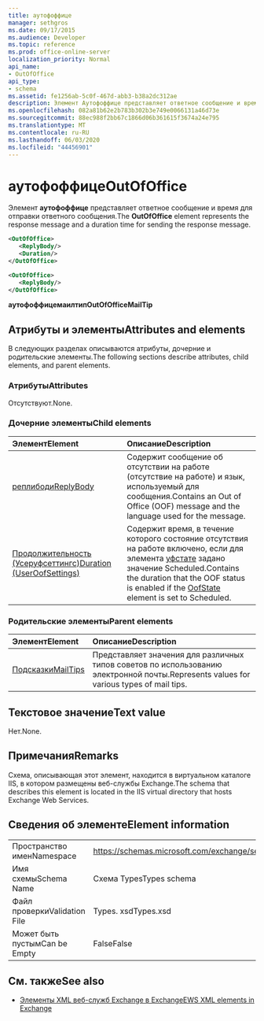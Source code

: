 ```yaml
---
title: аутофоффице
manager: sethgros
ms.date: 09/17/2015
ms.audience: Developer
ms.topic: reference
ms.prod: office-online-server
localization_priority: Normal
api_name:
- OutOfOffice
api_type:
- schema
ms.assetid: fe1256ab-5c0f-467d-abb3-b38a2dc312ae
description: Элемент Аутофоффице представляет ответное сообщение и время для отправки ответного сообщения.
ms.openlocfilehash: 082a81b62e2b783b302b3e749e0066131a46d73e
ms.sourcegitcommit: 88ec988f2bb67c1866d06b361615f3674a24e795
ms.translationtype: MT
ms.contentlocale: ru-RU
ms.lasthandoff: 06/03/2020
ms.locfileid: "44456901"
---
```

# <a name="outofoffice"></a><span data-ttu-id="b6687-103">аутофоффице</span><span class="sxs-lookup"><span data-stu-id="b6687-103">OutOfOffice</span></span>

<span data-ttu-id="b6687-104">Элемент **аутофоффице** представляет ответное сообщение и время для отправки ответного сообщения.</span><span class="sxs-lookup"><span data-stu-id="b6687-104">The **OutOfOffice** element represents the response message and a duration time for sending the response message.</span></span> 
  
```XML
<OutOfOffice>
   <ReplyBody/>
   <Duration/>
</OutOfOffice>
```

```XML
<OutOfOffice>
   <ReplyBody/>
</OutOfOffice>
```

<span data-ttu-id="b6687-105">**аутофоффицемаилтип**</span><span class="sxs-lookup"><span data-stu-id="b6687-105">**OutOfOfficeMailTip**</span></span>

## <a name="attributes-and-elements"></a><span data-ttu-id="b6687-106">Атрибуты и элементы</span><span class="sxs-lookup"><span data-stu-id="b6687-106">Attributes and elements</span></span>

<span data-ttu-id="b6687-107">В следующих разделах описываются атрибуты, дочерние и родительские элементы.</span><span class="sxs-lookup"><span data-stu-id="b6687-107">The following sections describe attributes, child elements, and parent elements.</span></span>
  
### <a name="attributes"></a><span data-ttu-id="b6687-108">Атрибуты</span><span class="sxs-lookup"><span data-stu-id="b6687-108">Attributes</span></span>

<span data-ttu-id="b6687-109">Отсутствуют.</span><span class="sxs-lookup"><span data-stu-id="b6687-109">None.</span></span>
  
### <a name="child-elements"></a><span data-ttu-id="b6687-110">Дочерние элементы</span><span class="sxs-lookup"><span data-stu-id="b6687-110">Child elements</span></span>

|<span data-ttu-id="b6687-111">**Элемент**</span><span class="sxs-lookup"><span data-stu-id="b6687-111">**Element**</span></span>|<span data-ttu-id="b6687-112">**Описание**</span><span class="sxs-lookup"><span data-stu-id="b6687-112">**Description**</span></span>|
|:-----|:-----|
|[<span data-ttu-id="b6687-113">реплибоди</span><span class="sxs-lookup"><span data-stu-id="b6687-113">ReplyBody</span></span>](replybody.md) <br/> |<span data-ttu-id="b6687-114">Содержит сообщение об отсутствии на работе (отсутствие на работе) и язык, используемый для сообщения.</span><span class="sxs-lookup"><span data-stu-id="b6687-114">Contains an Out of Office (OOF) message and the language used for the message.</span></span>  <br/> |
|[<span data-ttu-id="b6687-115">Продолжительность (Усеруфсеттингс)</span><span class="sxs-lookup"><span data-stu-id="b6687-115">Duration (UserOofSettings)</span></span>](duration-useroofsettings.md) <br/> |<span data-ttu-id="b6687-116">Содержит время, в течение которого состояние отсутствия на работе включено, если для элемента [уфстате](oofstate.md) задано значение Scheduled.</span><span class="sxs-lookup"><span data-stu-id="b6687-116">Contains the duration that the OOF status is enabled if the [OofState](oofstate.md) element is set to Scheduled.</span></span>  <br/> |
   
### <a name="parent-elements"></a><span data-ttu-id="b6687-117">Родительские элементы</span><span class="sxs-lookup"><span data-stu-id="b6687-117">Parent elements</span></span>

|<span data-ttu-id="b6687-118">**Элемент**</span><span class="sxs-lookup"><span data-stu-id="b6687-118">**Element**</span></span>|<span data-ttu-id="b6687-119">**Описание**</span><span class="sxs-lookup"><span data-stu-id="b6687-119">**Description**</span></span>|
|:-----|:-----|
|[<span data-ttu-id="b6687-120">Подсказки</span><span class="sxs-lookup"><span data-stu-id="b6687-120">MailTips</span></span>](mailtips.md) <br/> |<span data-ttu-id="b6687-121">Представляет значения для различных типов советов по использованию электронной почты.</span><span class="sxs-lookup"><span data-stu-id="b6687-121">Represents values for various types of mail tips.</span></span>  <br/> |
   
## <a name="text-value"></a><span data-ttu-id="b6687-122">Текстовое значение</span><span class="sxs-lookup"><span data-stu-id="b6687-122">Text value</span></span>

<span data-ttu-id="b6687-123">Нет.</span><span class="sxs-lookup"><span data-stu-id="b6687-123">None.</span></span>
  
## <a name="remarks"></a><span data-ttu-id="b6687-124">Примечания</span><span class="sxs-lookup"><span data-stu-id="b6687-124">Remarks</span></span>

<span data-ttu-id="b6687-125">Схема, описывающая этот элемент, находится в виртуальном каталоге IIS, в котором размещены веб-службы Exchange.</span><span class="sxs-lookup"><span data-stu-id="b6687-125">The schema that describes this element is located in the IIS virtual directory that hosts Exchange Web Services.</span></span>
  
## <a name="element-information"></a><span data-ttu-id="b6687-126">Сведения об элементе</span><span class="sxs-lookup"><span data-stu-id="b6687-126">Element information</span></span>

|||
|:-----|:-----|
|<span data-ttu-id="b6687-127">Пространство имен</span><span class="sxs-lookup"><span data-stu-id="b6687-127">Namespace</span></span>  <br/> |https://schemas.microsoft.com/exchange/services/2006/types  <br/> |
|<span data-ttu-id="b6687-128">Имя схемы</span><span class="sxs-lookup"><span data-stu-id="b6687-128">Schema Name</span></span>  <br/> |<span data-ttu-id="b6687-129">Схема Types</span><span class="sxs-lookup"><span data-stu-id="b6687-129">Types schema</span></span>  <br/> |
|<span data-ttu-id="b6687-130">Файл проверки</span><span class="sxs-lookup"><span data-stu-id="b6687-130">Validation File</span></span>  <br/> |<span data-ttu-id="b6687-131">Types. xsd</span><span class="sxs-lookup"><span data-stu-id="b6687-131">Types.xsd</span></span>  <br/> |
|<span data-ttu-id="b6687-132">Может быть пустым</span><span class="sxs-lookup"><span data-stu-id="b6687-132">Can be Empty</span></span>  <br/> |<span data-ttu-id="b6687-133">False</span><span class="sxs-lookup"><span data-stu-id="b6687-133">False</span></span>  <br/> |
   
## <a name="see-also"></a><span data-ttu-id="b6687-134">См. также</span><span class="sxs-lookup"><span data-stu-id="b6687-134">See also</span></span>

- [<span data-ttu-id="b6687-135">Элементы XML веб-служб Exchange в Exchange</span><span class="sxs-lookup"><span data-stu-id="b6687-135">EWS XML elements in Exchange</span></span>](ews-xml-elements-in-exchange.md)

